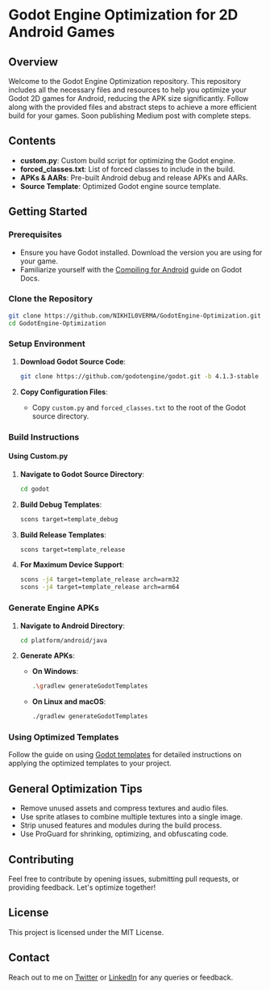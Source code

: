 # Godot Engine Optimization for 2D Android Games

## Overview
Welcome to the Godot Engine Optimization repository. This repository includes all the necessary files and resources to help you optimize your Godot 2D games for Android, reducing the APK size significantly. Follow along with the provided files and abstract steps to achieve a more efficient build for your games.
Soon publishing Medium post with complete steps.

## Contents
- **custom.py**: Custom build script for optimizing the Godot engine.
- **forced_classes.txt**: List of forced classes to include in the build.
- **APKs & AARs**: Pre-built Android debug and release APKs and AARs.
- **Source Template**: Optimized Godot engine source template.

## Getting Started

### Prerequisites
- Ensure you have Godot installed. Download the version you are using for your game.
- Familiarize yourself with the [Compiling for Android](https://docs.godotengine.org/en/stable/development/compiling/compiling_for_android.html) guide on Godot Docs.

### Clone the Repository
```sh
git clone https://github.com/NIKHIL0VERMA/GodotEngine-Optimization.git
cd GodotEngine-Optimization
```

### Setup Environment
1. **Download Godot Source Code**:
   ```sh
   git clone https://github.com/godotengine/godot.git -b 4.1.3-stable
   ```

2. **Copy Configuration Files**:
   - Copy `custom.py` and `forced_classes.txt` to the root of the Godot source directory.

### Build Instructions

#### Using Custom.py
1. **Navigate to Godot Source Directory**:
   ```sh
   cd godot
   ```

2. **Build Debug Templates**:
   ```sh
   scons target=template_debug
   ```

3. **Build Release Templates**:
   ```sh
   scons target=template_release
   ```

4. **For Maximum Device Support**:
   ```sh
   scons -j4 target=template_release arch=arm32
   scons -j4 target=template_release arch=arm64
   ```

### Generate Engine APKs
1. **Navigate to Android Directory**:
   ```sh
   cd platform/android/java
   ```

2. **Generate APKs**:
   - **On Windows**:
     ```sh
     .\gradlew generateGodotTemplates
     ```
   - **On Linux and macOS**:
     ```sh
     ./gradlew generateGodotTemplates
     ```

### Using Optimized Templates
Follow the guide on using [Godot templates](https://docs.godotengine.org/en/stable/development/compiling/compiling_for_android.html#using-the-templates) for detailed instructions on applying the optimized templates to your project.

## General Optimization Tips
- Remove unused assets and compress textures and audio files.
- Use sprite atlases to combine multiple textures into a single image.
- Strip unused features and modules during the build process.
- Use ProGuard for shrinking, optimizing, and obfuscating code.

## Contributing
Feel free to contribute by opening issues, submitting pull requests, or providing feedback. Let's optimize together!

## License
This project is licensed under the MIT License.

## Contact
Reach out to me on [Twitter](https://twitter.com/NIKHIL0VERMA) or [LinkedIn](https://linkedin.com/in/nikhil2003verma) for any queries or feedback.
